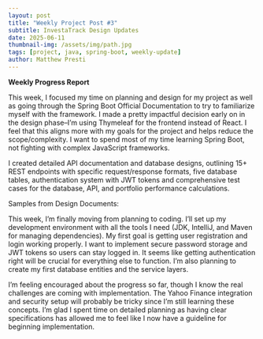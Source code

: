 ```yaml
---
layout: post
title: "Weekly Project Post #3"
subtitle: InvestaTrack Design Updates
date: 2025-06-11
thumbnail-img: /assets/img/path.jpg
tags: [project, java, spring-boot, weekly-update]
author: Matthew Presti
---
```


**Weekly Progress Report**


This week, I focused my time on planning and design for my project as well as going through the Spring Boot Official Documentation to try to familiarize myself with the framework. I made a pretty impactful decision early on in the design phase–I’m using Thymeleaf for the frontend instead of React. I feel that this aligns more with my goals for the project and helps reduce the scope/complexity. I want to spend most of my time learning Spring Boot, not fighting with complex JavaScript frameworks.

I created detailed API documentation and database designs, outlining 15+ REST endpoints with specific request/response formats, five database tables, authentication system with JWT tokens and comprehensive test cases for the database, API, and portfolio performance calculations.


Samples from Design Documents:






This week, I’m finally moving from planning to coding. I’ll set up my development environment with all the tools I need (JDK, IntelliJ, and Maven for managing dependencies). My first goal is getting user registration and login working properly. I want to implement secure password storage and JWT tokens so users can stay logged in. It seems like getting authentication right will be crucial for everything else to function. I’m also planning to create my first database entities and the service layers.

I’m feeling encouraged about the progress so far, though I know the real challenges are coming with implementation. The Yahoo Finance integration and security setup will probably be tricky since I’m still learning these concepts. I’m glad I spent time on detailed planning as having clear specifications has allowed me to feel like I now have a guideline for beginning implementation.
